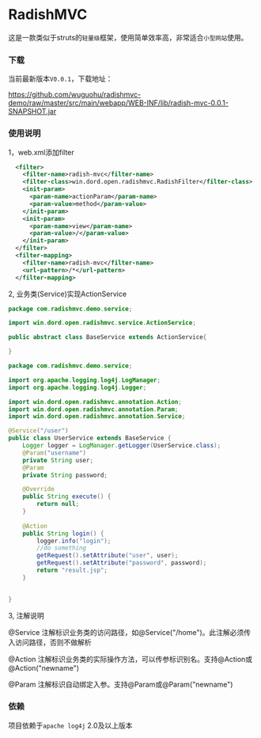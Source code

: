 # RadishMVC
这是一款类似于struts的`轻量级`框架，使用简单效率高，非常适合`小型网站`使用。

### 下载

当前最新版本`V0.0.1`，下载地址：

https://github.com/wuguohu/radishmvc-demo/raw/master/src/main/webapp/WEB-INF/lib/radish-mvc-0.0.1-SNAPSHOT.jar

### 使用说明

1，web.xml添加filter

```xml
  <filter>
    <filter-name>radish-mvc</filter-name>
    <filter-class>win.dord.open.radishmvc.RadishFilter</filter-class>
    <init-param>
      <param-name>actionParam</param-name>
      <param-value>method</param-value>
    </init-param>
    <init-param>
      <param-name>view</param-name>
      <param-value>/</param-value>
    </init-param>
  </filter>
  <filter-mapping>
    <filter-name>radish-mvc</filter-name>
    <url-pattern>/*</url-pattern>
  </filter-mapping>
```

2, 业务类(Service)实现ActionService

```java
package com.radishmvc.demo.service;

import win.dord.open.radishmvc.service.ActionService;

public abstract class BaseService extends ActionService{

}
```

```java
package com.radishmvc.demo.service;

import org.apache.logging.log4j.LogManager;
import org.apache.logging.log4j.Logger;

import win.dord.open.radishmvc.annotation.Action;
import win.dord.open.radishmvc.annotation.Param;
import win.dord.open.radishmvc.annotation.Service;

@Service("/user")
public class UserService extends BaseService {
	Logger logger = LogManager.getLogger(UserService.class);
	@Param("username")
	private String user;
	@Param
	private String password;

	@Override
	public String execute() {
		return null;
	}
	
	@Action
	public String login() {
		logger.info("login");
		//do something
		getRequest().setAttribute("user", user);
		getRequest().setAttribute("password", password);
		return "result.jsp";
	}
	

}
```

3, 注解说明

@Service 注解标识业务类的访问路径，如@Service("/home")。此注解必须传入访问路径，否则不做解析

@Action 注解标识业务类的实际操作方法，可以传参标识别名。支持@Action或@Action("newname")

@Param 注解标识自动绑定入参。支持@Param或@Param("newname")

### 依赖

项目依赖于`apache log4j` 2.0及以上版本





